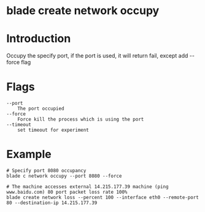 # blade create network occupy

# **Introduction**
Occupy the specify port, if the port is used, it will return fail, except add --force flag
# **Flags**

```
--port
	The port occupied
--force
	Force kill the process which is using the port
--timeout
	set timeout for experiment

```

# **Example**

````
# Specify port 8080 occupancy
blade c network occupy --port 8080 --force
````
````
# The machine accesses external 14.215.177.39 machine (ping www.baidu.com) 80 port packet loss rate 100%
blade create network loss --percent 100 --interface eth0 --remote-port 80 --destination-ip 14.215.177.39
````


